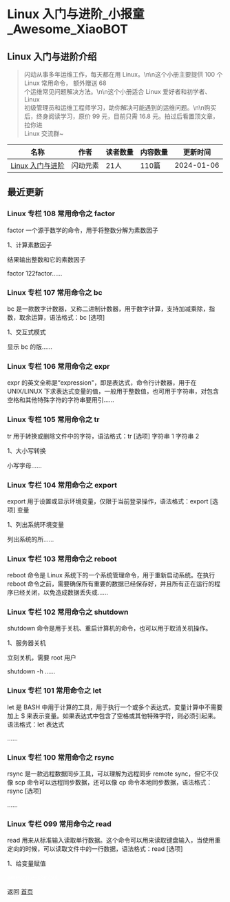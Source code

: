 # Linux 入门与进阶_小报童_Awesome_XiaoBOT

## Linux 入门与进阶介绍
> 闪动从事多年运维工作，每天都在用 Linux。\n\n这个小册主要提供 100 个 Linux 常用命令， 额外赠送 68  
个运维常见问题解决方法。\n\n这个小册适合 Linux 爱好者和初学者、Linux  
初级管理员和运维工程师学习，助你解决可能遇到的运维问题。\n\n购买后，终身阅读学习，原价 99 元，目前只需 16.8 元。拍过后看置顶文章，拉你进  
Linux 交流群~  
  


|名称|作者|读者数量|内容数量|更新时间|
|---|---|---|---|---|
|[Linux 入门与进阶](https://xiaobot.net/p/sdong0508?refer=0b133df9-27dc-423b-8101-639049001c13)|闪动元素|21人|110篇|2024-01-06|

## 最近更新
### Linux 专栏 108 常用命令之 factor

factor 一个源于数学的命令，用于将整数分解为素数因子



1、计算素数因子

结果输出整数和它的素数因子

factor 122factor......

### Linux 专栏 107 常用命令之 bc

bc 是一款数字计数器，又称二进制计数器，用于数字计算，支持加减乘除，指数，取余运算，语法格式：bc [选项]



1、交互式模式

显示 bc 的版......

### Linux 专栏 106 常用命令之 expr

expr 的英文全称是“expression"，即是表达式，命令行计数器，用于在 UNIX/LINUX
下求表达式变量的值，一般用于整数值，也可用于字符串，对包含空格和其他特殊字符的字符串要用引......

### Linux 专栏 105 常用命令之 tr

tr 用于转换或删除文件中的字符，语法格式：tr  [选项]  字符串 1  字符串 2



1、大小写转换

小写字母......

### Linux 专栏 104 常用命令之 export

export 用于设置或显示环境变量，仅限于当前登录操作，语法格式：export [选项]  变量

1、列出系统环境变量

列出系统的所......

### Linux 专栏 103 常用命令之 reboot

reboot 命令是 Linux 系统下的一个系统管理命令，用于重新启动系统。在执行 reboot
命令之前，需要确保所有重要的数据已经保存好，并且所有正在运行的程序已经关闭，以免造成数据丢失或......

### Linux 专栏 102 常用命令之 shutdown

shutdown 命令是用于关机、重启计算机的命令，也可以用于取消关机操作。

1、服务器关机

立刻关机，需要 root 用户

shutdown -h ......

### Linux 专栏 101 常用命令之 let

let 是 BASH 中用于计算的工具，用于执行一个或多个表达式，变量计算中不需要加上 $
来表示变量。如果表达式中包含了空格或其他特殊字符，则必须引起来。语法格式：let 表达式

......

### Linux 专栏 100 常用命令之 rsync

rsync 是一款远程数据同步工具，可以理解为远程同步 remote sync，但它不仅像 scp 命令可以远程同步数据，还可以像 cp
命令本地同步数据，语法格式：rsync [选项]

......

### Linux 专栏 099 常用命令之 read

read 用来从标准输入读取单行数据。这个命令可以用来读取键盘输入，当使用重定向的时候，可以读取文件中的一行数据，语法格式：read [选项]



1、给变量赋值


<a href="https://github.com/Reno9527/awesome-xiaobot" style="color: white; text-decoration: none;">awesome-xiaobot</a>

返回 [首页](../README.md)
